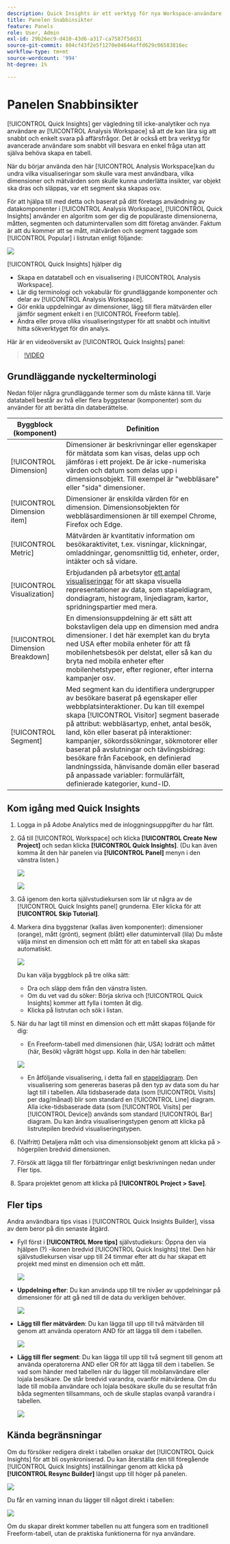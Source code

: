 ```yaml
---
description: Quick Insights är ett verktyg för nya Workspace-användare som vägleder dem i arbetet med att skapa datatabeller och visualiseringar
title: Panelen Snabbinsikter
feature: Panels
role: User, Admin
exl-id: 29b26ec9-d410-43d6-a317-ca7587f5dd31
source-git-commit: 804cf43f2e5f1270e04644affd629c06583816ec
workflow-type: tm+mt
source-wordcount: '994'
ht-degree: 1%

---
```


# Panelen Snabbinsikter

[!UICONTROL Quick Insights] ger vägledning till icke-analytiker och nya användare av [!UICONTROL Analysis Workspace] så att de kan lära sig att snabbt och enkelt svara på affärsfrågor. Det är också ett bra verktyg för avancerade användare som snabbt vill besvara en enkel fråga utan att själva behöva skapa en tabell.

När du börjar använda den här [!UICONTROL Analysis Workspace]kan du undra vilka visualiseringar som skulle vara mest användbara, vilka dimensioner och mätvärden som skulle kunna underlätta insikter, var objekt ska dras och släppas, var ett segment ska skapas osv.

För att hjälpa till med detta och baserat på ditt företags användning av datakomponenter i [!UICONTROL Analysis Workspace], [!UICONTROL Quick Insights] använder en algoritm som ger dig de populäraste dimensionerna, måtten, segmenten och datumintervallen som ditt företag använder. Faktum är att du kommer att se mått, mätvärden och segment taggade som [!UICONTROL Popular] i listrutan enligt följande:

![](assets/popular-tag.png)

[!UICONTROL Quick Insights] hjälper dig

* Skapa en datatabell och en visualisering i [!UICONTROL Analysis Workspace].
* Lär dig terminologi och vokabulär för grundläggande komponenter och delar av [!UICONTROL Analysis Workspace].
* Gör enkla uppdelningar av dimensioner, lägg till flera mätvärden eller jämför segment enkelt i en [!UICONTROL Freeform table].
* Ändra eller prova olika visualiseringstyper för att snabbt och intuitivt hitta sökverktyget för din analys.

Här är en videoöversikt av [!UICONTROL Quick Insights] panel:

>[!VIDEO](https://video.tv.adobe.com/v/37248/?quality=12)

## Grundläggande nyckelterminologi

Nedan följer några grundläggande termer som du måste känna till. Varje datatabell består av två eller flera byggstenar (komponenter) som du använder för att berätta din databerättelse.

| Byggblock (komponent) | Definition |
|---|---|
| [!UICONTROL Dimension] | Dimensioner är beskrivningar eller egenskaper för mätdata som kan visas, delas upp och jämföras i ett projekt. De är icke-numeriska värden och datum som delas upp i dimensionsobjekt. Till exempel är &quot;webbläsare&quot; eller &quot;sida&quot; dimensioner. |
| [!UICONTROL Dimension item] | Dimensioner är enskilda värden för en dimension. Dimensionsobjekten för webbläsardimensionen är till exempel Chrome, Firefox och Edge. |
| [!UICONTROL Metric] | Mätvärden är kvantitativ information om besökaraktivitet, t.ex. visningar, klickningar, omladdningar, genomsnittlig tid, enheter, order, intäkter och så vidare. |
| [!UICONTROL Visualization] | Erbjudanden på arbetsytor [ett antal visualiseringar](/help/analyze/analysis-workspace/visualizations/freeform-analysis-visualizations.md) för att skapa visuella representationer av data, som stapeldiagram, dondiagram, histogram, linjediagram, kartor, spridningspartier med mera. |
| [!UICONTROL Dimension Breakdown] | En dimensionsuppdelning är ett sätt att bokstavligen dela upp en dimension med andra dimensioner. I det här exemplet kan du bryta ned USA efter mobila enheter för att få mobilenhetsbesök per delstat, eller så kan du bryta ned mobila enheter efter mobilenhetstyper, efter regioner, efter interna kampanjer osv. |
| [!UICONTROL Segment] | Med segment kan du identifiera undergrupper av besökare baserat på egenskaper eller webbplatsinteraktioner. Du kan till exempel skapa [!UICONTROL Visitor] segment baserade på attribut: webbläsartyp, enhet, antal besök, land, kön eller baserat på interaktioner: kampanjer, sökordssökningar, sökmotorer eller baserat på avslutningar och tävlingsbidrag: besökare från Facebook, en definierad landningssida, hänvisande domän eller baserad på anpassade variabler: formulärfält, definierade kategorier, kund-ID. |

## Kom igång med Quick Insights

1. Logga in på Adobe Analytics med de inloggningsuppgifter du har fått.
1. Gå till [!UICONTROL Workspace] och klicka **[!UICONTROL Create New Project]** och sedan klicka **[!UICONTROL Quick Insights]**. (Du kan även komma åt den här panelen via **[!UICONTROL Panel]** menyn i den vänstra listen.)

   ![](assets/qibuilder.png)

   ![](assets/qi-panel.png)

1. Gå igenom den korta självstudiekursen som lär ut några av de [!UICONTROL Quick Insights panel] grunderna. Eller klicka för att **[!UICONTROL Skip Tutorial]**.
1. Markera dina byggstenar (kallas även komponenter): dimensioner (orange), mått (grönt), segment (blått) eller datumintervall (lila) Du måste välja minst en dimension och ett mått för att en tabell ska skapas automatiskt.

   ![](assets/qibuilder2.png)

   Du kan välja byggblock på tre olika sätt:
   * Dra och släpp dem från den vänstra listen.
   * Om du vet vad du söker: Börja skriva och [!UICONTROL Quick Insights] kommer att fylla i tomten åt dig.
   * Klicka på listrutan och sök i listan.

1. När du har lagt till minst en dimension och ett mått skapas följande för dig:

   * En Freeform-tabell med dimensionen (här, USA) lodrätt och måttet (här, Besök) vågrätt högst upp. Kolla in den här tabellen:

   ![](assets/qibuilder3.png)

   * En åtföljande visualisering, i detta fall en [stapeldiagram](/help/analyze/analysis-workspace/visualizations/bar.md). Den visualisering som genereras baseras på den typ av data som du har lagt till i tabellen. Alla tidsbaserade data (som [!UICONTROL Visits] per dag/månad) blir som standard en [!UICONTROL Line] diagram. Alla icke-tidsbaserade data (som [!UICONTROL Visits] per [!UICONTROL Device]) används som standard [!UICONTROL Bar] diagram. Du kan ändra visualiseringstypen genom att klicka på listrutepilen bredvid visualiseringstypen.


1. (Valfritt) Detaljera mått och visa dimensionsobjekt genom att klicka på > högerpilen bredvid dimensionen.

1. Försök att lägga till fler förbättringar enligt beskrivningen nedan under Fler tips.

1. Spara projektet genom att klicka på **[!UICONTROL Project > Save]**.

## Fler tips

Andra användbara tips visas i [!UICONTROL Quick Insights Builder], vissa av dem beror på din senaste åtgärd.

* Fyll först i **[!UICONTROL More tips]** självstudiekurs: Öppna den via hjälpen (?) -ikonen bredvid [!UICONTROL Quick Insights] titel. Den här självstudiekursen visar upp till 24 timmar efter att du har skapat ett projekt med minst en dimension och ett mått.

   ![](assets/qibuilder4.png)

* **Uppdelning efter**: Du kan använda upp till tre nivåer av uppdelningar på dimensioner för att gå ned till de data du verkligen behöver.

   ![](assets/qibuilder5.png)

* **Lägg till fler mätvärden**: Du kan lägga till upp till två mätvärden till genom att använda operatorn AND för att lägga till dem i tabellen.

   ![](assets/qibuilder6.png)

* **Lägg till fler segment**: Du kan lägga till upp till två segment till genom att använda operatorerna AND eller OR för att lägga till dem i tabellen. Se vad som händer med tabellen när du lägger till mobilanvändare eller lojala besökare. De står bredvid varandra, ovanför mätvärdena. Om du lade till mobila användare och lojala besökare skulle du se resultat från båda segmenten tillsammans, och de skulle staplas ovanpå varandra i tabellen.

   ![](assets/qibuilder7.png)

## Kända begränsningar

Om du försöker redigera direkt i tabellen orsakar det [!UICONTROL Quick Insights] för att bli osynkroniserad. Du kan återställa den till föregående [!UICONTROL Quick Insights] inställningar genom att klicka på **[!UICONTROL Resync Builder]** längst upp till höger på panelen.

![](assets/qibuilder9.png)

Du får en varning innan du lägger till något direkt i tabellen:

![](assets/qibuilder8.png)

Om du skapar direkt kommer tabellen nu att fungera som en traditionell Freeform-tabell, utan de praktiska funktionerna för nya användare.
